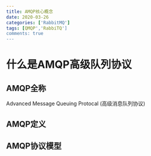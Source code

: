 ```yaml
---
title: AMQP核心概念
date: 2020-03-26
categories: ['RabbitMQ']
tags: [QMQP','RabbiTQ']
comments: true
---
```


# 什么是AMQP高级队列协议

## AMQP全称
  Advanced Message Queuing Protocal (高级消息队列协议)

## AMQP定义  


## AMQP协议模型



<!--more-->
